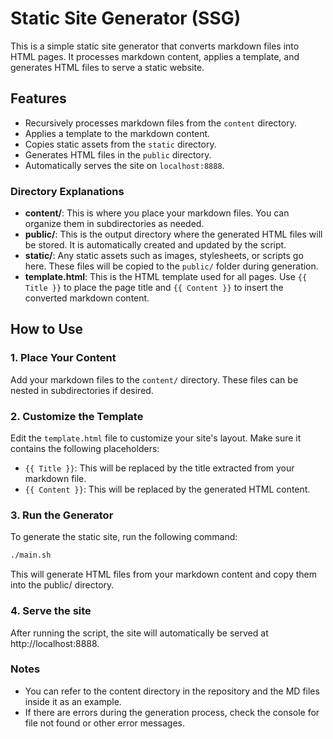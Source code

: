 # Static Site Generator (SSG)

This is a simple static site generator that converts markdown files into HTML pages. It processes markdown content, applies a template, and generates HTML files to serve a static website.

## Features
- Recursively processes markdown files from the `content` directory.
- Applies a template to the markdown content.
- Copies static assets from the `static` directory.
- Generates HTML files in the `public` directory.
- Automatically serves the site on `localhost:8888`.


### Directory Explanations

- **content/**: This is where you place your markdown files. You can organize them in subdirectories as needed.
- **public/**: This is the output directory where the generated HTML files will be stored. It is automatically created and updated by the script.
- **static/**: Any static assets such as images, stylesheets, or scripts go here. These files will be copied to the `public/` folder during generation.
- **template.html**: This is the HTML template used for all pages. Use `{{ Title }}` to place the page title and `{{ Content }}` to insert the converted markdown content.

## How to Use

### 1. Place Your Content
Add your markdown files to the `content/` directory. These files can be nested in subdirectories if desired.

### 2. Customize the Template
Edit the `template.html` file to customize your site's layout. Make sure it contains the following placeholders:
- `{{ Title }}`: This will be replaced by the title extracted from your markdown file.
- `{{ Content }}`: This will be replaced by the generated HTML content.

### 3. Run the Generator
To generate the static site, run the following command:

```bash
./main.sh
```
This will generate HTML files from your markdown content and copy them into the public/ directory.

### 4. Serve the site
After running the script, the site will automatically be served at http://localhost:8888.


### Notes
* You can refer to the content directory in the repository and the MD files inside it as an example.
* If there are errors during the generation process, check the console for file not found or other error messages.
